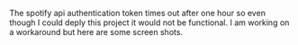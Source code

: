 The spotify api authentication token times out after one hour so even though I could deply this project it would not be functional. I am working on a workaround but here are some screen shots. 

